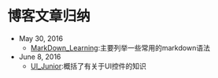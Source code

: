 博客文章归纳
===

- May 30, 2016
	- [MarkDown_Learning](https://github.com/LibertyLeo/KnowledgeFortress/tree/master/Markdown_Learning):主要列举一些常用的markdown语法
- June 8, 2016
	- [UI_Junior](https://github.com/LibertyLeo/KnowledgeFortress/tree/master/UIJunior):概括了有关于UI控件的知识
